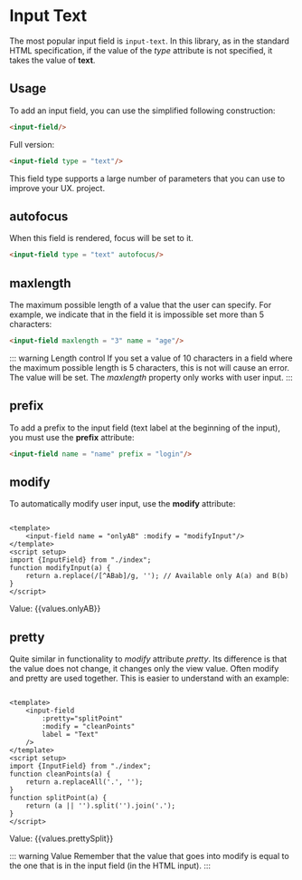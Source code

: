 <script setup>
import { ref } from 'vue'
import {InputField, Form, useFormValues} from './../../plugin'

const form = new Form();
function modifyInput(a) {
	return a.replace(/[^ABab]/g, ''); 
}
function cleanPoints(a) {
    return a.replaceAll('.', '');
}
function splitPoint(a) {
    return (a || '').split('').join('.');
}
const values = useFormValues(form);
</script>

# Input Text
The most popular input field is `input-text`. In this library, as in the standard HTML specification,
if the value of the *type* attribute is not specified, it takes the value of **text**.

## Usage
To add an input field, you can use the simplified following construction:
```html
<input-field/>
```
Full version:
```html
<input-field type = "text"/>
```

This field type supports a large number of parameters that you can use to improve your UX.
project.

## autofocus

When this field is rendered, focus will be set to it.
```html
<input-field type = "text" autofocus/>
```

## maxlength

The maximum possible length of a value that the user can specify. For example, we indicate that in the field it is impossible
set more than 5 characters:
```html
<input-field maxlength = "3" name = "age"/>
```
<input-field maxlength = "3" name = "age"/>

::: warning Length control
If you set a value of 10 characters in a field where the maximum possible length is 5 characters, this is not
will cause an error. The value will be set. The *maxlength* property only works with user input.
:::

## prefix
To add a prefix to the input field (text label at the beginning of the input), you must use the **prefix** attribute:
```html
<input-field name = "name" prefix = "login"/>
```

<input-field name = "name" prefix = "login"/>

## modify
To automatically modify user input, use the **modify** attribute:

```vue

<template>
	<input-field name = "onlyAB" :modify = "modifyInput"/>
</template>
<script setup>
import {InputField} from "./index";
function modifyInput(a) {
	return a.replace(/[^ABab]/g, ''); // Available only A(a) and B(b)
}
</script>
```

<input-field name = "onlyAB" :modify="modifyInput" label = "Put just A and B"/>
Value: {{values.onlyAB}}

## pretty
Quite similar in functionality to *modify* attribute *pretty*. Its difference is that the value does not change, it changes
only the view value. Often modify and pretty are used together. This is easier to understand with an example:

```vue

<template>
	<input-field
        :pretty="splitPoint"
        :modify = "cleanPoints"
        label = "Text"
    />
</template>
<script setup>
import {InputField} from "./index";
function cleanPoints(a) {
	return a.replaceAll('.', '');
}
function splitPoint(a) {
	return (a || '').split('').join('.');
}
</script>
```

<input-field name = "prettySplit" :pretty="splitPoint" :modify = "cleanPoints" label = "Text"/>
Value: {{values.prettySplit}}

::: warning Value
Remember that the value that goes into modify is equal to the one that is in the input field (in the HTML input).
:::